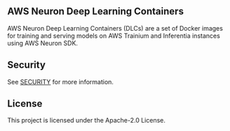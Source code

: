 ## AWS Neuron Deep Learning Containers

AWS Neuron Deep Learning Containers (DLCs) are a set of Docker images for training and serving models on AWS Trainium and Inferentia instances using AWS Neuron SDK.

## Security

See [SECURITY](SECURITY.md) for more information.

## License

This project is licensed under the Apache-2.0 License.
